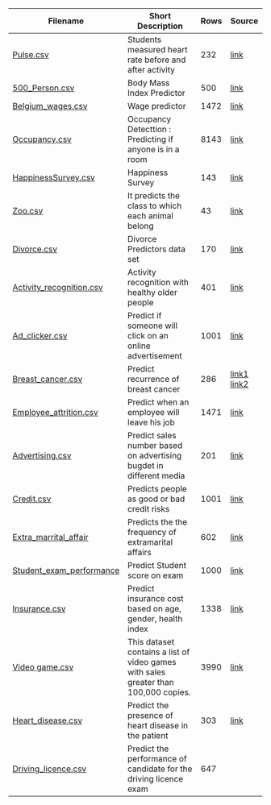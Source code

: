 | Filename | Short Description | Rows | Source |
| --- | --- | --- | --- |
| [Pulse.csv](/csv/Pulse.csv) | Students measured heart rate before and after activity | 232 | [link](https://rdrr.io/cran/Stat2Data/man/Pulse.html)|
| [500_Person.csv](/csv/500_Person_Gender_Height_Weight_Index.csv) | Body Mass Index Predictor  | 500 | [link](https://www.kaggle.com/yersever/500-person-gender-height-weight-bodymassindex) |
| [Belgium_wages.csv](/csv/Belgium_wages.csv) | Wage predictor  | 1472 | [link](https://vincentarelbundock.github.io/Rdatasets/doc/Ecdat/Bwages.html) |
| [Occupancy.csv](/csv/datatraining.csv)  | Occupancy Detecttion : Predicting if anyone is in a room | 8143 | [link](https://archive.ics.uci.edu/ml/datasets/Occupancy+Detection+)
| [HappinessSurvey.csv](/csv/HappinessSurvey_v2.csv) | Happiness Survey | 143 | [link](https://archive.ics.uci.edu/ml/datasets/Somerville+Happiness+Survey)|
| [Zoo.csv](/csv/zoo2.csv) | It predicts the class to which each animal belong | 43 | [link](https://www.kaggle.com/uciml/zoo-animal-classification) |
| [Divorce.csv](/csv/divorce.csv)  | Divorce Predictors data set | 170 | [link](https://archive.ics.uci.edu/ml/datasets/Divorce+Predictors+data+set#)  |
| [Activity_recognition.csv](/csv/Activity_recognition.csv)  | Activity recognition with healthy older people  | 401 | [link](https://archive.ics.uci.edu/ml/datasets/Activity+recognition+with+healthy+older+people+using+a+batteryless+wearable+sensor)
| [Ad_clicker.csv](/csv/ad_clicker.csv)  |  Predict if someone will click on an online advertisement | 1001 | [link](https://www.kaggle.com/fayomi/advertising) |
| [Breast_cancer.csv](/csv/breast_cancer.csv)  |  Predict recurrence of breast cancer | 286 | [link1](https://archive.ics.uci.edu/ml/datasets/breast+cancer) [link2](https://www.linkedin.com/pulse/using-machine-learning-techniques-predict-recurrence-breast-alva/) |
| [Employee_attrition.csv](/csv/Employee_attrition_v2.csv) | Predict when an employee will leave his job | 1471 | [link](https://www.kaggle.com/pavansubhasht/ibm-hr-analytics-attrition-dataset)|
| [Advertising.csv](/csv/advertising.csv) | Predict sales number based on advertising bugdet in different media | 201 | [link](https://www.kaggle.com/ashydv/advertising-dataset) |
| [Credit.csv](/csv/credit.csv) | Predicts people as good or bad credit risks | 1001 | [link](https://datahub.io/machine-learning/credit-g#readme) |
| [Extra_marrital_affair](/csv/Extra_marrital_affair_v2.csv) | Predicts the the frequency of extramarital affairs | 602 | [link](https://www.kaggle.com/clarkchong/fairs-affairs-dataset) |
| [Student_exam_performance](/csv/Students_Exam_Performance.csv)  |  Predict Student score on exam  | 1000 | [link](https://www.kaggle.com/spscientist/students-performance-in-exams)  |
|  [Insurance.csv](/csv/insurance.csv)  | Predict insurance cost based on age, gender, health index | 1338 | [link](https://www.kaggle.com/mirichoi0218/insurance)  |
| [Video game.csv](/csv/vgsales.csv)| This dataset contains a list of video games with sales greater than 100,000 copies. | 3990 | [link](https://www.kaggle.com/gregorut/videogamesales)   |
|  [Heart_disease.csv](/csv/Heart_disease.csv) | Predict the presence of heart disease in the patient | 303 | [link](https://archive.ics.uci.edu/ml/datasets/Heart+Disease) |
| [Driving_licence.csv](/csv/driving_data_final.csv) | Predict the performance of candidate for the driving licence exam | 647 | 